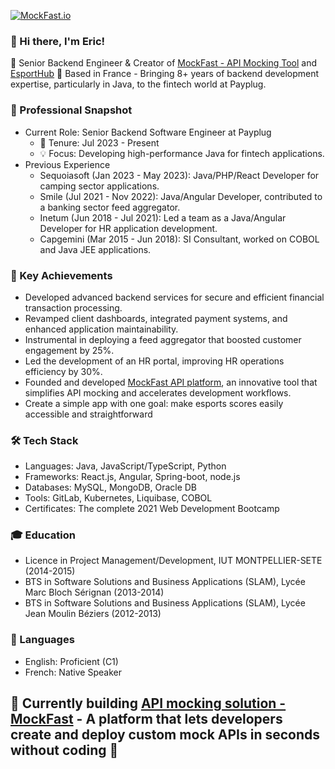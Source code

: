 [![MockFast.io](https://img.shields.io/badge/Projet-MockFast.io-blue)](https://mockfast.io)

### 👋 Hi there, I'm Eric!
🚀 Senior Backend Engineer & Creator of [MockFast - API Mocking Tool](https://mockfast.io) and [EsportHub](https://play.google.com/store/apps/details?id=com.esport.hub)
📍 Based in France - Bringing 8+ years of backend development expertise, particularly in Java, to the fintech world at Payplug.
### 🎯 Professional Snapshot
- Current Role: Senior Backend Software Engineer at Payplug
  - 📅 Tenure: Jul 2023 - Present
  - 💡 Focus: Developing high-performance Java for fintech applications.
- Previous Experience
  - Sequoiasoft (Jan 2023 - May 2023): Java/PHP/React Developer for camping sector applications.
  - Smile (Jul 2021 - Nov 2022): Java/Angular Developer, contributed to a banking sector feed aggregator.
  - Inetum (Jun 2018 - Jul 2021): Led a team as a Java/Angular Developer for HR application development.
  - Capgemini (Mar 2015 - Jun 2018): SI Consultant, worked on COBOL and Java JEE applications.
### 🌟 Key Achievements
- Developed advanced backend services for secure and efficient financial transaction processing.
- Revamped client dashboards, integrated payment systems, and enhanced application maintainability.
- Instrumental in deploying a feed aggregator that boosted customer engagement by 25%.
- Led the development of an HR portal, improving HR operations efficiency by 30%.
- Founded and developed [MockFast API platform](https://mockfast.io), an innovative tool that simplifies API mocking and accelerates development workflows.
- Create a simple app with one goal: make esports scores easily accessible and straightforward
### 🛠️ Tech Stack
- Languages: Java, JavaScript/TypeScript, Python
- Frameworks: React.js, Angular, Spring-boot, node.js
- Databases: MySQL, MongoDB, Oracle DB
- Tools: GitLab, Kubernetes, Liquibase, COBOL
- Certificates: The complete 2021 Web Development Bootcamp
### 🎓 Education
- Licence in Project Management/Development, IUT MONTPELLIER-SETE (2014-2015)
- BTS in Software Solutions and Business Applications (SLAM), Lycée Marc Bloch Sérignan (2013-2014)
- BTS in Software Solutions and Business Applications (SLAM), Lycée Jean Moulin Béziers (2012-2013)
### 💬 Languages
- English: Proficient (C1)
- French: Native Speaker
## 🚧 Currently building [API mocking solution - MockFast](https://mockfast.io) - A platform that lets developers create and deploy custom mock APIs in seconds without coding 🚧
